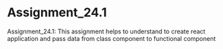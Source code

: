 # Assignment_24.1
Assignment_24.1: This assignment helps to understand to create react application and pass data from class component to functional component
